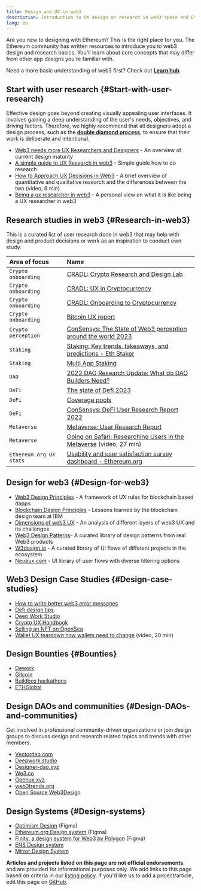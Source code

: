 ```yaml
---
title: Design and UX in web3
description: Introduction to UX design an research in web3 space and Ethereum
lang: en
---
```


Are you new to designing with Ethereum? This is the right place for you. The Ethereum community has written resources to introduce you to web3 design and research basics. You'll learn about core concepts that may differ from other app designs you're familiar with.

Need a more basic understanding of web3 first? Check out [**Learn hub**](/learn/).

## Start with user research {#Start-with-user-research}

Effective design goes beyond creating visually appealing user interfaces. It involves gaining a deep understanding of the user's needs, objectives, and driving factors. Therefore, we highly recommend that all designers adopt a design process, such as the [**double diamond process**](<https://en.wikipedia.org/wiki/Double_Diamond_(design_process_model)>), to ensure that their work is deliberate and intentional.

- [Web3 needs more UX Researchers and Designers](https://akasha.org/blog/2022/10/11/akasha-conversation-09-web3-ux-researchers-and-designers) - An overview of current design maturity
- [A simple guide to UX Research in web3](https://uxplanet.org/a-complete-guide-to-ux-research-for-web-3-0-products-d6bead20ebb1) - Simple guide how to do research
- [How to Approach UX Decisions in Web3](https://archive.devcon.org/archive/watch/6/data-empathy-how-to-approach-ux-decisions-in-web3/) - A brief overview of quantitative and qualitative research and the differences between the two (video, 6 min)
- [Being a ux researcher in web3](https://medium.com/@georgia.rakusen/what-its-like-being-a-user-researcher-in-web3-6a4bcc096849) - A personal view on what it is like being a UX researcher in web3

## Research studies in web3 {#Research-in-web3}

This is a curated list of user research done in web3 that may help with design and product decisions or work as an inspiration to conduct own study.

| Area of focus               | Name                                              |
| :------------------ | :------------------------------------------------------- |
| `Crypto onboarding`              | [CRADL: Crypto Research and Design Lab](https://project-cradl.notion.site/Crypto-Research-and-Design-Lab-50a7127f34ed4c88ad95c7cedf7fbe36)                     |
| `Crypto onboarding`             | [CRADL: UX in Cryptocurrency](https://docs.google.com/presentation/d/1s2OPSH5sMJzxRYaJSSRTe8W2iIoZx0PseIV-WeZWD1s/edit?usp=sharing)                        |
| `Crypto onboarding` | [CRADL: Onboarding to Cryptocurrency](https://docs.google.com/presentation/d/1R9nFuzA-R6SxaGCKhoMbE4Vxe0JxQSTiHXind3LVq_w/edit?usp=sharing) |
| `Crypto onboarding`            | [Bitcoin UX report](https://github.com/patestevao/BitcoinUX-report/blob/master/report.md)                         |
| `Crypto perception`            | [ConSensys: The State of Web3 perception around the world 2023](https://consensys.io/insight-report/web3-and-crypto-global-survey-2023)                            |
| `Staking`            | [Staking: Key trends, takeaways, and predictions - Eth Staker](https://lookerstudio.google.com/u/0/reporting/cafcee00-e1af-4148-bae8-442a88ac75fa/page/p_ja2srdhh2c?s=hmbTWDh9hJo)                          |
| `Staking`            | [Multi App Staking](<https://github.com/threshold-network/UX-User-Research/blob/main/Multi-App%20Staking%20(MAS)/iterative-user-study/MAS%20Iterative%20User%20Study.pdf>)                          |
| `DAO`            | [2022 DAO Research Update: What do DAO Builders Need?](https://blog.aragon.org/2022-dao-research-update/)                          |
| `DeFi`            | [The state of Defi 2023](https://stateofdefi.org/)                         |
| `DeFi`            | [Coverage pools](https://github.com/threshold-network/UX-User-Research/tree/main/Keep%20Coverage%20Pool)                         |
| `DeFi`            | [ConSensys: DeFi User Research Report 2022](https://cdn2.hubspot.net/hubfs/4795067/ConsenSys%20Codefi-Defi%20User%20ResearchReport.pdf)                          |
| `Metaverse`             | [Metaverse: User Research Report](https://www.politico.com/f/?id=00000187-7685-d820-a7e7-7e85d1420000)                         |
| `Metaverse`           | [Going on Safari: Researching Users in the Metaverse](https://archive.devcon.org/archive/watch/6/going-on-safari-researching-users-in-the-metaverse/?tab=YouTube) (video, 27 min)                          |
| `Ethereum.org UX stats`            | [Usability and user satisfaction survey dashboard - Ethereum.org](https://lookerstudio.google.com/reporting/0a189a7c-a890-40db-a5c6-009db52c81c9)                          |

## Design for web3 {#Design-for-web3}

- [Web3 Design Principles](https://medium.com/@lyricalpolymath/web3-design-principles-f21db2f240c1) - A framework of UX rules for blockchain based dapps
- [Blockchain Design Principles](https://medium.com/design-ibm/blockchain-design-principles-599c5c067b6e) - Lessons learned by the blockchain design team at IBM
- [Dimensions of web3 UX](https://uxdesign.cc/the-levels-of-web3-user-experience-4f2ad113e37d) - An analysis of different layers of web3 UX and its challenges
- [Web3 Design Patterns](https://www.web3designpatterns.io/)- A curated library of design patterns from real Web3 products
- [W3design.io](https://w3design.io/) - A curated library of UI flows of different projects in the ecosystem
- [Neueux.com](https://neueux.com/apps) - UI library of user flows with diverse filtering options

## Web3 Design Case Studies {#Design-case-studies}

- [How to write better web3 error messages](https://medium.com/@JonCrabb/how-to-design-better-web3-error-messages-bd96e12fa582)
- [Defi design tips](https://medium.com/@JonCrabb/defi-design-tips-vol-12-8600f4374714)
- [Deep Work Studio](https://deepwork.studio/case-studies/)
- [Crypto UX Handbook](https://www.cryptouxhandbook.com/)
- [Selling an NFT on OpenSea](https://builtformars.com/case-studies/opensea)
- [Wallet UX teardown how wallets need to change](https://www.youtube.com/watch?v=oTpuxYj8JWI&ab_channel=ETHDenver) (video, 20 min)

## Design Bounties {#Bounties}

- [Dework](https://app.dework.xyz/bounties)
- [Gitcoin](https://bounties.gitcoin.co/explorer)
- [Buildbox hackathons](https://gitcoin.co/hackathons)
- [ETHGlobal](https://ethglobal.com/)

## Design DAOs and communities {#Design-DAOs-and-communities}

Get involved in professional community-driven organizations or join design groups to discuss design and research related topics and trends with other members.

- [Vectordao.com](https://vectordao.com/)
- [Deepwork.studio](https://www.deepwork.studio/)
- [Designer-dao.xyz](https://www.designer-dao.xyz/)
- [We3.co](https://we3.co/)
- [Openux.xyz](https://openux.xyz/about)
- [web3trends.org](https://web3trends.org/)
- [Open Source Web3Design](https://www.web3designers.org/)

## Design Systems {#Design-systems}

- [Optimism Design](https://www.figma.com/@oplabs) (Figma)
- [Ethereum.org Design system](https://www.figma.com/@ethdotorg) (Figma)
- [Finity, a design system for Web3 by Polygon](https://finity.polygon.technology/) (Figma)
- [ENS Design system](https://thorin.ens.domains/)
- [Mirror Design System](https://degen-xyz.vercel.app/)

**Articles and projects listed on this page are not official endorsements**, and are provided for informational purposes only.
We add links to this page based on criteria in our [listing policy](/contributing/design/adding-design-resources). If you'd like us to add a project/article, edit this page on [GitHub](https://github.com/ethereum/ethereum-org-website/blob/dev/src/content/developers/docs/design-and-ux/index.md).
